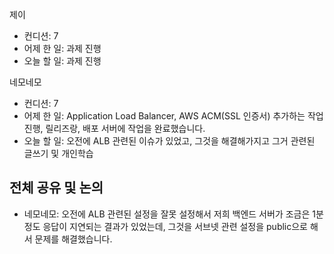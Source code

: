 
제이
- 컨디션: 7
- 어제 한 일: 과제 진행 
- 오늘 할 일: 과제 진행

네모네모
- 컨디션: 7
- 어제 한 일: Application Load Balancer, AWS ACM(SSL 인증서) 추가하는 작업 진행, 릴리즈랑, 배포 서버에 작업을 완료했습니다. 
- 오늘 할 일: 오전에 ALB 관련된 이슈가 있었고, 그것을 해결해가지고 그거 관련된 글쓰기 및 개인학습

## 전체 공유 및 논의
- 네모네모: 오전에 ALB 관련된 설정을 잘못 설정해서 저희 백엔드 서버가 조금은 1분정도 응답이 지연되는 결과가 있었는데, 그것을 서브넷 관련 설정을 public으로 해서 문제를 해결했습니다.
